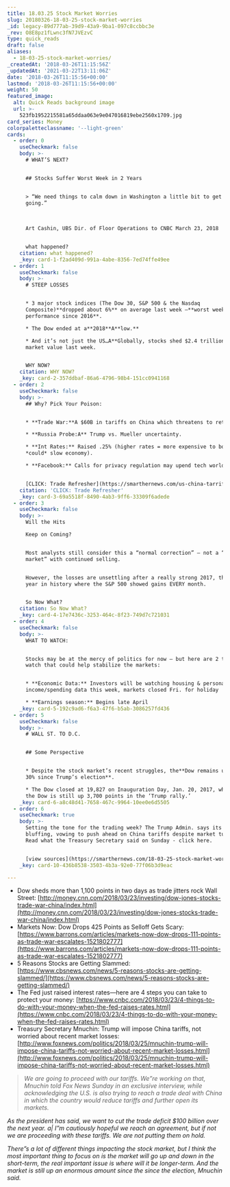 ```yaml
---
title: 18.03.25 Stock Market Worries
slug: 20180326-18-03-25-stock-market-worries
_id: legacy-89d777ab-39d9-43a9-9ba1-097c8ccbbc3e
_rev: O8E8pz1fLwnc3fN7JVEzvC
type: quick_reads
draft: false
aliases:
  - 18-03-25-stock-market-worries/
_createdAt: '2018-03-26T11:15:56Z'
_updatedAt: '2021-03-22T13:11:06Z'
date: '2018-03-26T11:15:56+00:00'
lastmod: '2018-03-26T11:15:56+00:00'
weight: 50
featured_image:
  alt: Quick Reads background image
  url: >-
    523fb1952215581a65ddaa063e9e047016819ebe2560x1709.jpg
card_series: Money
colorpaletteclassname: '--light-green'
cards:
  - order: 0
    useCheckmark: false
    body: >-
      # WHAT’S NEXT?


      ## Stocks Suffer Worst Week in 2 Years


      > “We need things to calm down in Washington a little bit to get things
      going.”  
        
        
        
      Art Cashin, UBS Dir. of Floor Operations to CNBC March 23, 2018


      what happened?
    citation: what happened?
    _key: card-1-f2ad409d-991a-4abe-8356-7ed74ffe49ee
  - order: 1
    useCheckmark: false
    body: >-
      # STEEP LOSSES


      * 3 major stock indices (The Dow 30, S&P 500 & the Nasdaq
      Composite)**dropped about 6%** on average last week –**worst weekly
      performance since 2016**.

      * The Dow ended at a**2018**A**low.**

      * And it’s not just the US…A**Globally, stocks shed $2.4 trillion** in
      market value last week.


      WHY NOW?
    citation: WHY NOW?
    _key: card-2-357ddbaf-86a6-4796-98b4-151cc0941168
  - order: 2
    useCheckmark: false
    body: >-
      ## Why? Pick Your Poison:


      * **Trade War:**A $60B in tariffs on China which threatens to retaliate.

      * **Russia Probe:A** Trump vs. Mueller uncertainty.

      * **Int Rates:** Raised .25% (higher rates = more expensive to borrow $$ =
      *could* slow economy).

      * **Facebook:** Calls for privacy regulation may upend tech world.


      [CLICK: Trade Refresher](https://smarthernews.com/us-china-tarriffs/)
    citation: 'CLICK: Trade Refresher'
    _key: card-3-69a5518f-8490-4ab3-9ff6-33309f6adede
  - order: 3
    useCheckmark: false
    body: >-
      Will the Hits  

      Keep on Coming?


      Most analysts still consider this a “normal correction” – not a “bear
      market” with continued selling.


      However, the losses are unsettling after a really strong 2017, the 1st
      year in history where the S&P 500 showed gains EVERY month.


      So Now What?
    citation: So Now What?
    _key: card-4-17e7436c-3253-464c-8f23-749d7c721031
  - order: 4
    useCheckmark: false
    body: >-
      WHAT TO WATCH:


      Stocks may be at the mercy of politics for now – but here are 2 things to
      watch that could help stabilize the markets:


      * **Economic Data:** Investors will be watching housing & personal
      income/spending data this week, markets closed Fri. for holiday

      * **Earnings season:** Begins late April
    _key: card-5-192c9ad6-f6a3-47f6-b5ab-3086257fd436
  - order: 5
    useCheckmark: false
    body: >-
      # WALL ST. TO D.C.


      ## Some Perspective


      * Despite the stock market’s recent struggles, the**Dow remains up about
      30% since Trump’s election**.

      * The Dow closed at 19,827 on Inauguration Day, Jan. 20, 2017, which means
      the Dow is still up 3,700 points in the ‘Trump rally.’
    _key: card-6-a8c48d41-7658-467c-9964-10ee0e6d5505
  - order: 6
    useCheckmark: true
    body: >-
      Setting the tone for the trading week? The Trump Admin. says its not
      bluffing, vowing to push ahead on China tariffs despite market turbulence.
      Read what the Treasury Secretary said on Sunday - click here.


      [view sources](https://smarthernews.com/18-03-25-stock-market-worries/)
    _key: card-10-436b8538-3503-4b3a-92e0-77f06b3d9eac

---
```

* Dow sheds more than 1,100 points in two days as trade jitters rock Wall Street: [http://money.cnn.com/2018/03/23/investing/dow-jones-stocks-trade-war-china/index.html](http://money.cnn.com/2018/03/23/investing/dow-jones-stocks-trade-war-china/index.html)
* Markets Now: Dow Drops 425 Points as Selloff Gets Scary:  
[https://www.barrons.com/articles/markets-now-dow-drops-111-points-as-trade-war-escalates-1521802777](https://www.barrons.com/articles/markets-now-dow-drops-111-points-as-trade-war-escalates-1521802777)
* 5 Reasons Stocks are Getting Slammed:  
[https://www.cbsnews.com/news/5-reasons-stocks-are-getting-slammed/](https://www.cbsnews.com/news/5-reasons-stocks-are-getting-slammed/)
* The Fed just raised interest rates—here are 4 steps you can take to protect your money: [https://www.cnbc.com/2018/03/23/4-things-to-do-with-your-money-when-the-fed-raises-rates.html](https://www.cnbc.com/2018/03/23/4-things-to-do-with-your-money-when-the-fed-raises-rates.html)
* Treasury Secretary Mnuchin: Trump will impose China tariffs, not worried about recent market losses: [http://www.foxnews.com/politics/2018/03/25/mnuchin-trump-will-impose-china-tariffs-not-worried-about-recent-market-losses.html](http://www.foxnews.com/politics/2018/03/25/mnuchin-trump-will-impose-china-tariffs-not-worried-about-recent-market-losses.html)

> _We are going to proceed with our tariffs. We”re working on that, Mnuchin told Fox News Sunday in an exclusive interview, while acknowledging the U.S. is also trying to reach a trade deal with China in which the country would reduce tariffs and further open its markets._  
  
  
  
_As the president has said, we want to cut the trade deficit $100 billion over the next year. a| I”m cautiously hopeful we reach an agreement, but if not we are proceeding with these tariffs. We are not putting them on hold._  
  
  
  
_There”s a lot of different things impacting the stock market, but I think the most important thing to focus on is the market will go up and down in the short-term, the real important issue is where will it be longer-term. And the market is still up an enormous amount since the since the election, Mnuchin said._